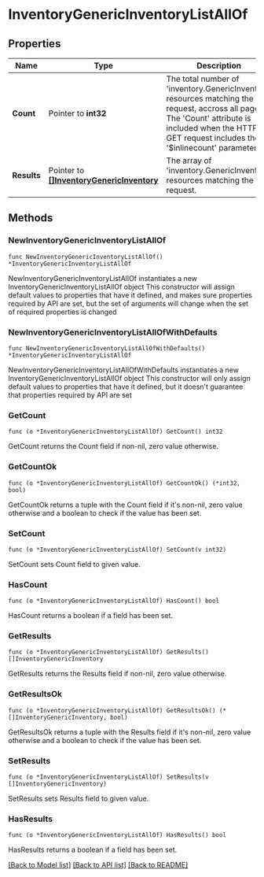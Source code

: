 # InventoryGenericInventoryListAllOf

## Properties

Name | Type | Description | Notes
------------ | ------------- | ------------- | -------------
**Count** | Pointer to **int32** | The total number of &#39;inventory.GenericInventory&#39; resources matching the request, accross all pages. The &#39;Count&#39; attribute is included when the HTTP GET request includes the &#39;$inlinecount&#39; parameter. | [optional] 
**Results** | Pointer to [**[]InventoryGenericInventory**](inventory.GenericInventory.md) | The array of &#39;inventory.GenericInventory&#39; resources matching the request. | [optional] 

## Methods

### NewInventoryGenericInventoryListAllOf

`func NewInventoryGenericInventoryListAllOf() *InventoryGenericInventoryListAllOf`

NewInventoryGenericInventoryListAllOf instantiates a new InventoryGenericInventoryListAllOf object
This constructor will assign default values to properties that have it defined,
and makes sure properties required by API are set, but the set of arguments
will change when the set of required properties is changed

### NewInventoryGenericInventoryListAllOfWithDefaults

`func NewInventoryGenericInventoryListAllOfWithDefaults() *InventoryGenericInventoryListAllOf`

NewInventoryGenericInventoryListAllOfWithDefaults instantiates a new InventoryGenericInventoryListAllOf object
This constructor will only assign default values to properties that have it defined,
but it doesn't guarantee that properties required by API are set

### GetCount

`func (o *InventoryGenericInventoryListAllOf) GetCount() int32`

GetCount returns the Count field if non-nil, zero value otherwise.

### GetCountOk

`func (o *InventoryGenericInventoryListAllOf) GetCountOk() (*int32, bool)`

GetCountOk returns a tuple with the Count field if it's non-nil, zero value otherwise
and a boolean to check if the value has been set.

### SetCount

`func (o *InventoryGenericInventoryListAllOf) SetCount(v int32)`

SetCount sets Count field to given value.

### HasCount

`func (o *InventoryGenericInventoryListAllOf) HasCount() bool`

HasCount returns a boolean if a field has been set.

### GetResults

`func (o *InventoryGenericInventoryListAllOf) GetResults() []InventoryGenericInventory`

GetResults returns the Results field if non-nil, zero value otherwise.

### GetResultsOk

`func (o *InventoryGenericInventoryListAllOf) GetResultsOk() (*[]InventoryGenericInventory, bool)`

GetResultsOk returns a tuple with the Results field if it's non-nil, zero value otherwise
and a boolean to check if the value has been set.

### SetResults

`func (o *InventoryGenericInventoryListAllOf) SetResults(v []InventoryGenericInventory)`

SetResults sets Results field to given value.

### HasResults

`func (o *InventoryGenericInventoryListAllOf) HasResults() bool`

HasResults returns a boolean if a field has been set.


[[Back to Model list]](../README.md#documentation-for-models) [[Back to API list]](../README.md#documentation-for-api-endpoints) [[Back to README]](../README.md)


